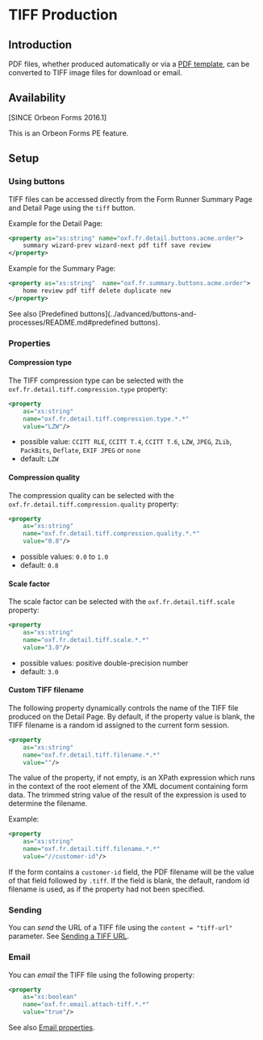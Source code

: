 # TIFF Production



## Introduction

PDF files, whether produced automatically or via a [PDF template](/form-runner/feature/pdf-templates.md), can be converted to TIFF image files for download or email.

## Availability

[SINCE Orbeon Forms 2016.1]

This is an Orbeon Forms PE feature.

## Setup

### Using buttons

TIFF files can be accessed directly from the Form Runner Summary Page and Detail Page using the `tiff` button.

Example for the Detail Page:

```xml
<property as="xs:string" name="oxf.fr.detail.buttons.acme.order">
    summary wizard-prev wizard-next pdf tiff save review
</property>
```

Example for the Summary Page:

```xml
<property as="xs:string"  name="oxf.fr.summary.buttons.acme.order">
    home review pdf tiff delete duplicate new
</property>
```

See also [Predefined buttons](../advanced/buttons-and-processes/README.md#predefined buttons).

### Properties

#### Compression type

The TIFF compression type can be selected with the `oxf.fr.detail.tiff.compression.type` property:

```xml
<property
    as="xs:string"
    name="oxf.fr.detail.tiff.compression.type.*.*"
    value="LZW"/>
```

- possible value: `CCITT RLE`, `CCITT T.4`, `CCITT T.6`, `LZW`, `JPEG`, `ZLib`, `PackBits`, `Deflate`, `EXIF JPEG` or `none`
- default: `LZW`

#### Compression quality

The compression quality can be selected with the `oxf.fr.detail.tiff.compression.quality` property:

```xml
<property
    as="xs:string"
    name="oxf.fr.detail.tiff.compression.quality.*.*"
    value="0.8"/>
```

- possible values: `0.0` to `1.0`
- default: `0.8`

#### Scale factor

The scale factor can be selected with the `oxf.fr.detail.tiff.scale` property:

```xml
<property
    as="xs:string"
    name="oxf.fr.detail.tiff.scale.*.*"
    value="3.0"/>
```

- possible values: positive double-precision number
- default: `3.0`

#### Custom TIFF filename

The following property dynamically controls the name of the TIFF file produced on the Detail Page. By default, if the property value is blank, the TIFF filename is a random id assigned to the current form session.

```xml
<property
    as="xs:string"
    name="oxf.fr.detail.tiff.filename.*.*"
    value=""/>
```

The value of the property, if not empty, is an XPath expression which runs in the context of the root element of the XML document containing form data. The trimmed string value of the result of the expression is used to determine the filename.

Example:

```xml
<property
    as="xs:string"
    name="oxf.fr.detail.tiff.filename.*.*"
    value="//customer-id"/>
```

If the form contains a `customer-id` field, the PDF filename will be the value of that field followed by `.tiff`. If the field is blank, the default, random id filename is used, as if the property had not been specified.

### Sending

You can *send* the URL of a TIFF file using the `content = "tiff-url"` parameter. See [Sending a TIFF URL](../advanced/buttons-and-processes/actions-form-runner.md#sending-a-tiff-url).

### Email

You can *email* the TIFF file using the following property:

```xml
<property
    as="xs:boolean"
    name="oxf.fr.email.attach-tiff.*.*"
    value="true"/>
```

See also [Email properties](../../configuration/properties/form-runner.md#email-settings).